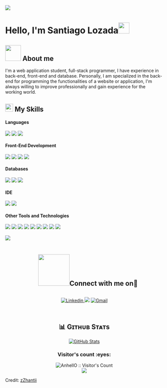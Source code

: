 <img src="https://user-images.githubusercontent.com/73097560/115834477-dbab4500-a447-11eb-908a-139a6edaec5c.gif">
<h1>Hello, I'm Santiago Lozada<img src="https://media.giphy.com/media/hvRJCLFzcasrR4ia7z/giphy.gif" width="35"></h1>

## <img src = "https://github.com/7oSkaaa/7oSkaaa/blob/main/Images/about_me.gif?raw=true" width = 50px> About me
<p>I'm a web application student, full-stack programmer, I have experience in back-end, front-end and database. Personally, I am specialized in the back-end for programming
the functionalities of a website or application, I'm always willing to improve professionally and gain experience for the working world.</p>

## <img  src="https://media2.giphy.com/media/QssGEmpkyEOhBCb7e1/giphy.gif?cid=ecf05e47a0n3gi1bfqntqmob8g9aid1oyj2wr3ds3mg700bl&rid=giphy.gif" width ="25"> My Skills 

<h4> Languages </h4>
<span> 
  <img src="https://img.shields.io/badge/Python-CAD5DF?style=for-the-badge&logo=python&logoColor=black&Color=black">
  <img src="https://img.shields.io/badge/Java-CAD5DF?style=for-the-badge&logo=java&logoColor=black&Color=black">
  <img src="https://img.shields.io/badge/c%23-CAD5DF?style=for-the-badge&logo=csharp&logoColor=black&Color=black">
</span>

<h4> Front-End Development </h4>
<span> 
  <img src="https://img.shields.io/badge/HTML5-b8d1e7?style=for-the-badge&logo=html5&logoColor=black">
  <img src="https://img.shields.io/badge/CSS3-b8d1e7?style=for-the-badge&logo=css3&logoColor=black">
  <img src="https://img.shields.io/badge/JavaScript-b8d1e7?style=for-the-badge&logo=javascript&logoColor=black">
  <img src="https://img.shields.io/badge/PHP-b8d1e7?style=for-the-badge&logo=php&logoColor=black">
</span>

<h4> Databases </h4>
<span>
  <img src="https://img.shields.io/badge/MySQL-8fbfec?style=for-the-badge&logo=mysql&logoColor=black">
  <img src="https://img.shields.io/badge/MongoDB-8fbfec?style=for-the-badge&logo=mongodb&logoColor=black">
  <img src="https://img.shields.io/badge/Oracle-8fbfec?style=for-the-badge&logo=oracle&logoColor=black">
</span>

<h4> IDE </h4>
<span>
<img src="https://img.shields.io/badge/Visual_Studio_Code-64a6e3?style=for-the-badge&logo=visual%20studio%20code&logoColor=black">
<img src="https://img.shields.io/badge/VisualStudio-64a6e3?style=for-the-badge&logo=visual-studio&logoColor=black">
</span>

<h4> Other Tools and Technologies </h4>
<span>
  <img src="https://img.shields.io/badge/Git-0960ae?style=for-the-badge&logo=git&logoColor=white">
  <img src="https://img.shields.io/badge/Xampp-0960ae?style=for-the-badge&logo=xampp&logoColor=white">
  <img src="https://img.shields.io/badge/github-0960ae?style=for-the-badge&logo=github&logoColor=white">
  <img src="https://img.shields.io/badge/figma-0960ae?style=for-the-badge&logo=figma&logoColor=white">
  <img src="https://img.shields.io/badge/Canva-0960ae?style=for-the-badge&logo=Canva&logoColor=white">
  <img src="https://img.shields.io/badge/Docker-0960ae?style=for-the-badge&logo=docker&logoColor=white">
  <img src="https://img.shields.io/badge/Trello-0960ae?style=for-the-badge&logo=trello&logoColor=white">
  <img src="https://img.shields.io/badge/gitlab-0960ae?style=for-the-badge&logo=gitlab&logoColor=white">
  <img src="https://img.shields.io/badge/.NET-0960ae?style=for-the-badge&logo=.net&logoColor=white">
</span>

<br>
<br>

<img src="https://user-images.githubusercontent.com/73097560/115834477-dbab4500-a447-11eb-908a-139a6edaec5c.gif">

<div id="user-content-toc">
  <ul align="center">
    <h2 style="display: inline-block"><img src="https://github.com/7oSkaaa/7oSkaaa/blob/main/Images/Connect-with-me.gif?raw=true" width="100px">Connect with me on🤝</h2>
  </ul>
</div>

<p align="center">
  <a href="https://www.linkedin.com/in/santiago-lozada-551783331/">
    <img alt="Linkedin" src="https://img.shields.io/badge/LinkedIn-0077B5?style=for-the-badge&logo=linkedin&logoColor=white">
  </a>
  <a href="https://discordapp.com/users/758051003584086128" ><img src="https://img.shields.io/badge/discord-%232C3454.svg?style=for-the-badge&logo=Discord&logoColor=Blue"></a>
  <a href="mailto:santiagoolozadab@gmail.com"><img alt="Gmail" src="https://img.shields.io/badge/Gmail-D14836?style=for-the-badge&logo=gmail&logoColor=white"></a>
</p>

<br>

<h2 align="center">📊 Gɪᴛʜᴜʙ Sᴛᴀᴛs </h2>
<p align="center">
<a href="https://github.com/zZhantii"><img align="center" src="https://github-readme-stats.vercel.app/api?username=zZhantii&count_private=true&show_icons=true&theme=nightowl" alt="GitHub Stats"/></a>

<br>

<h3 align="center">Visitor's count :eyes:</h3>
<p align="center">
  <img src="https://profile-counter.glitch.me/{zZhantii}/count.svg" alt="AnhellO :: Visitor's Count"/>

<br>

<img src="https://user-images.githubusercontent.com/73097560/115834477-dbab4500-a447-11eb-908a-139a6edaec5c.gif">

Credit: [zZhantii](https://github.com/zZhantii)
